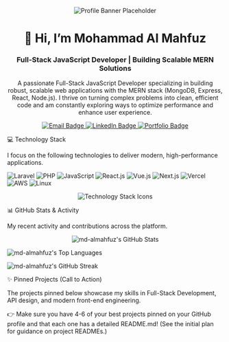 <!--
This README.md file is the core of your professional GitHub profile.
Customize all [PLACEHOLDER] text and update the social links/badges.
-->

<!-- 1. Banner/Cover Image Placeholder -->

<p align="center">
<!-- Replace this URL with a link to your own professionally designed banner image -->
<img src="https://www.google.com/search?q=https://via.placeholder.com/1000x200/2C3E50/FFFFFF%3Ftext%3DWelcome%2Bto%2BMd.%2BAlmahfuz%27s%2BDeveloper%2BHub" alt="Profile Banner Placeholder" />
</p>

<!-- 2. Official Name & Short Designation (Visible in your GitHub settings) -->

<h1 align="center">👋 Hi, I’m Mohammad Al Mahfuz</h1>
<h3 align="center">Full-Stack JavaScript Developer | Building Scalable MERN Solutions</h3>

<!-- 3. Short Description about yourself -->

<p align="center">
A passionate Full-Stack JavaScript Developer specializing in building robust, scalable web applications with the MERN stack (MongoDB, Express, React, Node.js).
I thrive on turning complex problems into clean, efficient code and am constantly exploring ways to optimize performance and enhance user experience.
</p>

<!-- 4. Social & Email Address Badges -->

<p align="center">
<!-- Customize these badges with your real links and email -->
<a href="mailto:almahfuz@gmail.com">
<img src="https://www.google.com/search?q=https://img.shields.io/badge/Email-D14836%3Fstyle%3Dfor-the-badge%26logo%3Dgmail%26logoColor%3Dwhite" alt="Email Badge"/>
</a>
<a href="www.linkedin.com/in/almahfuz1109">
<img src="https://www.google.com/search?q=https://img.shields.io/badge/LinkedIn-0A66C2%3Fstyle%3Dfor-the-badge%26logo%3Dlinkedin%26logoColor%3Dwhite" alt="LinkedIn Badge"/>
</a>
<a href="[YOUR_PERSONAL_WEBSITE_URL]">
<img src="https://www.google.com/search?q=https://img.shields.io/badge/Portfolio-100000%3Fstyle%3Dfor-the-badge%26logo%3DAbout.me%26logoColor%3Dwhite" alt="Portfolio Badge"/>
</a>
</p>

💻 Technology Stack

I focus on the following technologies to deliver modern, high-performance applications.

![Laravel](https://img.shields.io/badge/Framework-Laravel-informational?style=flat&logo=laravel&color=FF2D20)
![PHP](https://img.shields.io/badge/Code-PHP-informational?style=flat&logo=php&color=777BB4)
![JavaScript](https://img.shields.io/badge/Code-JavaScript-informational?style=flat&logo=javascript&color=F7DF1E)
![React.js](https://img.shields.io/badge/Library-ReactJs-61DAFB?logo=react&logoColor=white)
![Vue.js](https://img.shields.io/badge/Library-Vue.js-35495E?logo=vuedotjs&logoColor=4FC08D)
![Next.js](https://img.shields.io/badge/Framework-Next.js-informational?style=flat&logo=next.js&color=000000)
![Vercel](https://img.shields.io/badge/Deployment-Vercel-informational?style=flat&logo=vercel&color=000000)
![AWS](https://img.shields.io/badge/Cloud-AWS-informational?style=flat&logo=amazon-aws&color=232F3E)
![Linux](https://img.shields.io/badge/System-Linux-informational?style=flat&logo=linux&color=FCC624)

<p align="center">
<!-- 7. Technology Stack according with Logo (MERN Stack + common tools) -->
<img src="https://www.google.com/search?q=https://skillicons.dev/icons%3Fi%3Djs,ts,react,nextjs,nodejs,express,mongodb,firebase,tailwind,git,github,vscode" alt="Technology Stack Icons" />





<!-- Example of other tools you might use (uncomment and customize if needed) -->
<!-- <img src="https://www.google.com/search?q=https://skillicons.dev/icons%3Fi%3Dpython,django,aws,docker,jest,c" alt="Other Tech Icons" /> -->
</p>

📊 GitHub Stats & Activity

My recent activity and contributions across the platform.

<p align="center">
<!-- 8. GitHub Stats & Current Status -->
<!-- GitHub Stats Card -->
<img src="https://www.google.com/search?q=https://github-readme-stats.vercel.app/api%3Fusername%3Dmd-almahfuz%26show_icons%3Dtrue%26theme%3Ddark%26include_all_commits%3Dtrue%26count_private%3Dtrue"
alt="md-almahfuz's GitHub Stats" />

<!-- Top Languages Card -->

<img src="https://www.google.com/search?q=https://github-readme-stats.vercel.app/api/top-langs/%3Fusername%3Dmd-almahfuz%26layout%3Dcompact%26theme%3Ddark"
alt="md-almahfuz's Top Languages" />

<!-- GitHub Streak (Shows contribution consistency) -->

<img src="https://www.google.com/search?q=https://github-readme-streak-stats.herokuapp.com/%3Fuser%3Dmd-almahfuz%26theme%3Ddark"
alt="md-almahfuz's GitHub Streak" />

</p>

✨ Pinned Projects (Call to Action)

The projects pinned below showcase my skills in Full-Stack Development, API design, and modern front-end engineering.

👉 Make sure you have 4-6 of your best projects pinned on your GitHub profile and that each one has a detailed README.md! (See the initial plan for guidance on project READMEs.)
